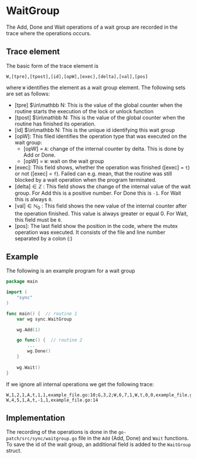 # WaitGroup
The Add, Done and Wait operations of a wait group are recorded in the trace where the operations occurs.

## Trace element
The basic form of the trace element is 
```
W,[tpre],[tpost],[id],[opW],[exec],[delta],[val],[pos]
```
where `W` identifies the element as a wait group element. The following sets
are set as follows:

- [tpre] $\in\mathbb N: This is the value of the global counter when the routine starts
the execution of the lock or unlock function
- [tpost] $\in\mathbb N: This is the value of the global counter when the routine has finished
its operation.
- [id] $\in\mathbb N: This is the unique id identifying this wait group
- [opW]: This filed identifies the operation type that was executed on the wait group:
    - [opW] = `A`: change of the internal counter by delta. This is done by Add or Done.
    - [opW] = `W`: wait on the wait group
- [exec]: This field shows, whether the operation was finished ([exec] = `t`) or
not ([exec] = `f`). Failed can e.g. mean, that the routine was still blocked by a wait operation when the program terminated.
- [delta]$\in \mathbb Z$ : This field shows the change of the internal value of the wait group.
For Add this is a positive number. For Done this is `-1`. For Wait this is always 
`0`.
- [val]$\in \mathbb N_0$ : This field shows the new value of the internal counter after the operation 
finished. This value is always greater or equal 0. For Wait, this field must be `0`.
- [pos]: The last field show the position in the code, where the mutex operation 
was executed. It consists of the file and line number separated by a colon (:)

## Example
The following is an example program for a wait group
```go
package main

import (
    "sync"
)

func main() {  // routine 1
    var wg sync.WaitGroup

    wg.Add(1)

    go func() {  // routine 2
        ...
        wg.Done()
    }
    
    wg.Wait()
}
```
If we ignore all internal operations we get the following trace:
```
W,1,2,1,A,t,1,1,example_file.go:10;G,3,2;W,6,7,1,W,t,0,0,example_file.go:17
W,4,5,1,A,t,-1,1,example_file.go:14
```
## Implementation
The recording of the operations is done in the `go-patch/src/sync/waitgroup.go` file in the `Add` (Add, Done) and `Wait` functions. To save the id of the wait group, an additional 
field is added to the `WaitGroup` struct.